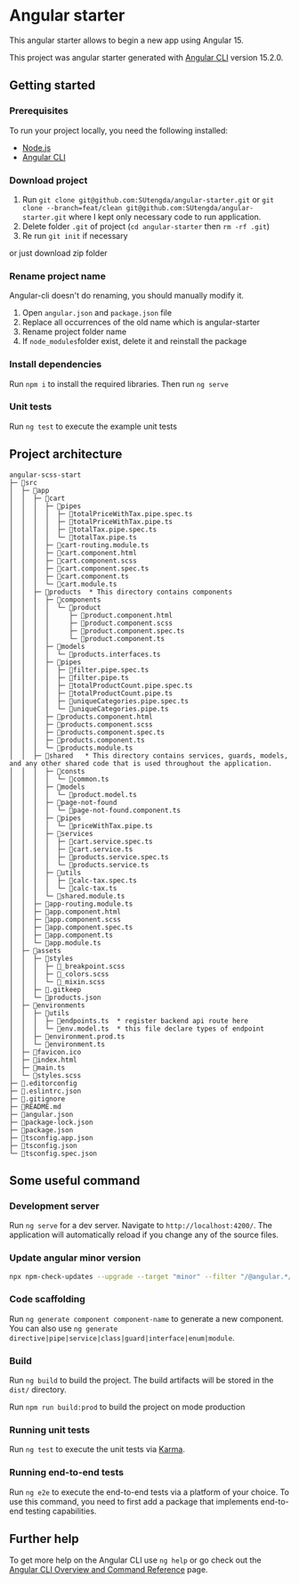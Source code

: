 # Angular starter

This angular starter allows to begin a new app using Angular 15.

This project was angular starter generated with [Angular CLI](https://github.com/angular/angular-cli) version 15.2.0.

## Getting started

### Prerequisites

To run your project locally, you need the following installed:
- [Node.js](https://angular.io/start/start-deployment#:~:text=on%20your%20computer%3A-,Node.js,-.)
- [Angular CLI](https://github.com/angular/angular-cli)

### Download project 

1. Run `git clone git@github.com:SUtengda/angular-starter.git`
or `git clone --branch=feat/clean git@github.com:SUtengda/angular-starter.git` where I kept only necessary code to run application.
2. Delete folder `.git` of project (`cd angular-starter` then `rm -rf .git`)
3. Re run `git init` if necessary

or just download zip folder

### Rename project name
Angular-cli doesn't do renaming, you should manually modify it.

1. Open `angular.json` and `package.json` file
2. Replace all occurrences of the old name which is angular-starter
3. Rename project folder name
4. If `node_modules`folder exist, delete it and reinstall the package

### Install dependencies

Run `npm i` to install the required libraries.
Then run `ng serve` 


### Unit tests

Run `ng test` to execute the example unit tests

## Project architecture
```
angular-scss-start
├─ 📁src
│  ├─ 📁app
│  │  ├─ 📁cart
│  │  │  ├─ 📁pipes
│  │  │  │  ├─ 📄totalPriceWithTax.pipe.spec.ts
│  │  │  │  ├─ 📄totalPriceWithTax.pipe.ts
│  │  │  │  ├─ 📄totalTax.pipe.spec.ts
│  │  │  │  └─ 📄totalTax.pipe.ts
│  │  │  ├─ 📄cart-routing.module.ts
│  │  │  ├─ 📄cart.component.html
│  │  │  ├─ 📄cart.component.scss
│  │  │  ├─ 📄cart.component.spec.ts
│  │  │  ├─ 📄cart.component.ts
│  │  │  └─ 📄cart.module.ts
│  │  ├─ 📁products  * This directory contains components
│  │  │  ├─ 📁components
│  │  │  │  └─ 📁product
│  │  │  │     ├─ 📄product.component.html
│  │  │  │     ├─ 📄product.component.scss
│  │  │  │     ├─ 📄product.component.spec.ts
│  │  │  │     └─ 📄product.component.ts
│  │  │  ├─ 📁models
│  │  │  │  └─ 📄products.interfaces.ts
│  │  │  ├─ 📁pipes
│  │  │  │  ├─ 📄filter.pipe.spec.ts
│  │  │  │  ├─ 📄filter.pipe.ts
│  │  │  │  ├─ 📄totalProductCount.pipe.spec.ts
│  │  │  │  ├─ 📄totalProductCount.pipe.ts
│  │  │  │  ├─ 📄uniqueCategories.pipe.spec.ts
│  │  │  │  └─ 📄uniqueCategories.pipe.ts
│  │  │  ├─ 📄products.component.html
│  │  │  ├─ 📄products.component.scss
│  │  │  ├─ 📄products.component.spec.ts
│  │  │  ├─ 📄products.component.ts
│  │  │  └─ 📄products.module.ts
│  │  ├─ 📁shared   * This directory contains services, guards, models, and any other shared code that is used throughout the application.
│  │  │  ├─ 📁consts
│  │  │  │  └─ 📄common.ts
│  │  │  ├─ 📁models
│  │  │  │  └─ 📄product.model.ts
│  │  │  ├─ 📁page-not-found 
│  │  │  │  └─ 📄page-not-found.component.ts
│  │  │  ├─ 📁pipes
│  │  │  │  └─ 📄priceWithTax.pipe.ts
│  │  │  ├─ 📁services
│  │  │  │  ├─ 📄cart.service.spec.ts
│  │  │  │  ├─ 📄cart.service.ts
│  │  │  │  ├─ 📄products.service.spec.ts
│  │  │  │  └─ 📄products.service.ts
│  │  │  ├─ 📁utils
│  │  │  │  ├─ 📄calc-tax.spec.ts
│  │  │  │  └─ 📄calc-tax.ts
│  │  │  └─ 📄shared.module.ts
│  │  ├─ 📄app-routing.module.ts
│  │  ├─ 📄app.component.html
│  │  ├─ 📄app.component.scss
│  │  ├─ 📄app.component.spec.ts
│  │  ├─ 📄app.component.ts
│  │  └─ 📄app.module.ts
│  ├─ 📁assets
│  │  ├─ 📁styles
│  │  │  ├─ 📄_breakpoint.scss
│  │  │  ├─ 📄_colors.scss
│  │  │  └─ 📄_mixin.scss
│  │  ├─ 📄.gitkeep
│  │  └─ 📄products.json
│  ├─ 📁environments 
│  │  ├─ 📁utils
│  │  │  ├─ 📄endpoints.ts  * register backend api route here
│  │  │  └─ 📄env.model.ts  * this file declare types of endpoint
│  │  ├─ 📄environment.prod.ts
│  │  └─ 📄environment.ts
│  ├─ 📄favicon.ico
│  ├─ 📄index.html
│  ├─ 📄main.ts
│  └─ 📄styles.scss
├─ 📄.editorconfig
├─ 📄.eslintrc.json
├─ 📄.gitignore
├─ 📄README.md
├─ 📄angular.json
├─ 📄package-lock.json
├─ 📄package.json
├─ 📄tsconfig.app.json
├─ 📄tsconfig.json
└─ 📄tsconfig.spec.json
```

## Some useful command
### Development server

Run `ng serve` for a dev server. Navigate to `http://localhost:4200/`. The application will automatically reload if you change any of the source files.

### Update angular minor version
```bash
npx npm-check-updates --upgrade --target "minor" --filter "/@angular.*/"
```
### Code scaffolding

Run `ng generate component component-name` to generate a new component. You can also use `ng generate directive|pipe|service|class|guard|interface|enum|module`.

### Build

Run `ng build` to build the project. The build artifacts will be stored in the `dist/` directory.

Run `npm run build:prod` to build the project on mode production
### Running unit tests

Run `ng test` to execute the unit tests via [Karma](https://karma-runner.github.io).

### Running end-to-end tests

Run `ng e2e` to execute the end-to-end tests via a platform of your choice. To use this command, you need to first add a package that implements end-to-end testing capabilities.

## Further help

To get more help on the Angular CLI use `ng help` or go check out the [Angular CLI Overview and Command Reference](https://angular.io/cli) page.
